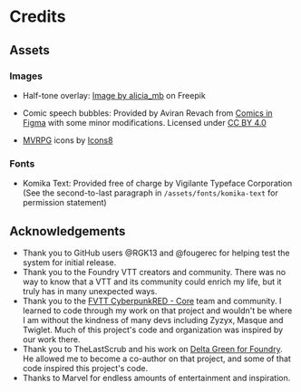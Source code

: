 # Credits

## Assets

### Images

- Half-tone overlay: [Image by alicia_mb](https://www.freepik.com/free-vector/black-wave-halftone-background_7647150.htm#query=comic%20texture&position=0&from_view=keyword&track=ais&uuid=9543923d-a706-40b5-9ccf-0b86991c5743) on Freepik

- Comic speech bubbles: Provided by Aviran Revach from [Comics in Figma](https://www.figma.com/community/file/1074773789352934150) with some minor modifications. Licensed under [CC BY 4.0](https://creativecommons.org/licenses/by/4.0/)

- [MVRPG](https://icons8.com/icons/collections/qihocju2ii5kaq591uvt) icons by [Icons8](https://icons8.com)

### Fonts

- Komika Text: Provided free of charge by Vigilante Typeface Corporation (See the second-to-last paragraph in `/assets/fonts/komika-text` for permission statement)

## Acknowledgements

- Thank you to GitHub users @RGK13 and @fougerec for helping test the system for initial release.
- Thank you to the Foundry VTT creators and community. There was no way to know that a VTT and its community could enrich my life, but it truly has in many unexpected ways.
- Thank you to the [FVTT CyberpunkRED - Core](https://gitlab.com/cyberpunk-red-team/fvtt-cyberpunk-red-core) team and community. I learned to code through my work on that project and wouldn't be where I am without the kindness of many devs including Zyzyx, Masque and Twiglet. Much of this project's code and organization was inspired by our work there.
- Thank you to TheLastScrub and his work on [Delta Green for Foundry](https://github.com/TheLastScrub/delta-green-foundry-vtt-system-unofficial). He allowed me to become a co-author on that project, and some of that code inspired this project's code.
- Thanks to Marvel for endless amounts of entertainment and inspiration.
